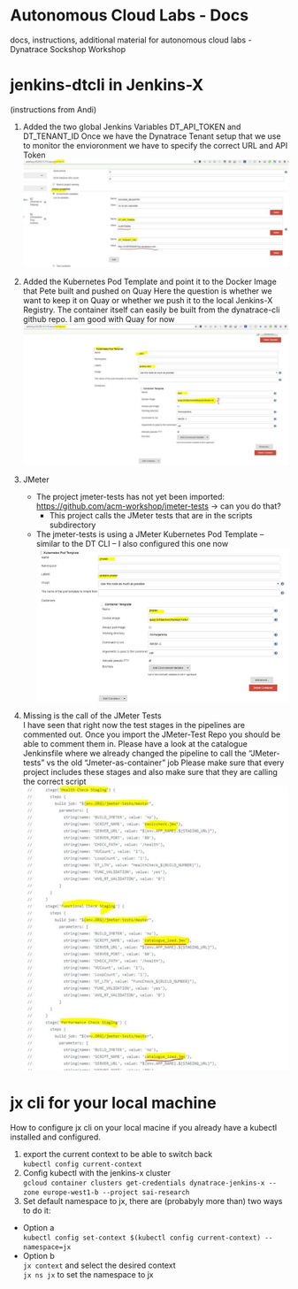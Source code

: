 # Autonomous Cloud Labs - Docs
docs, instructions, additional material for autonomous cloud labs - Dynatrace Sockshop Workshop


# jenkins-dtcli in Jenkins-X

(instructions from Andi)

1. Added the two global Jenkins Variables DT_API_TOKEN and DT_TENANT_ID
Once we have the Dynatrace Tenant setup that we use to monitor the envioronment we have to specify the correct URL and API Token
  ![](./assets/dtcli-1.jpg)

1. Added the Kubernetes Pod Template and point it to the Docker Image that Pete built and pushed on Quay
Here the question is whether we want to keep it on Quay or whether we push it to the local Jenkins-X Registry. The container itself can easily be built from the dynatrace-cli github repo. I am good with Quay for now
  ![](./assets/dtcli-2.jpg)

1. JMeter
    -	The project jmeter-tests has not yet been imported: https://github.com/acm-workshop/jmeter-tests -> can you do that?
        - This project calls the JMeter tests that are in the scripts subdirectory
    - The jmeter-tests is using a JMeter Kubernetes Pod Template – similar to the DT CLI – I also configured this one now
  ![](./assets/dtcli-3.jpg)  

1. Missing is the call of the JMeter Tests  
I have seen that right now the test stages in the pipelines are commented out. Once you import the JMeter-Test Repo you should be able to comment them in. Please have a look at the catalogue Jenkinsfile where we already changed the pipeline to call the “JMeter-tests” vs the old “Jmeter-as-container” job
Please make sure that every project includes these stages and also make sure that they are calling the correct script
  ![](./assets/dtcli-4.jpg)


# jx cli for your local machine

How to configure jx cli on your local macine if you already have a kubectl installed and configured.

1. export the current context to be able to switch back  
   `kubectl config current-context`
1. Config kubectl with the jenkins-x cluster  
  `gcloud container clusters get-credentials dynatrace-jenkins-x --zone europe-west1-b --project sai-research`
1. Set default namespace to jx, there are (probabyly more than) two ways to do it:
  - Option a  
   `kubectl config set-context $(kubectl config current-context) --namespace=jx`
  - Option b    
    `jx context` and select the desired context  
    `jx ns jx` to set the namespace to jx





